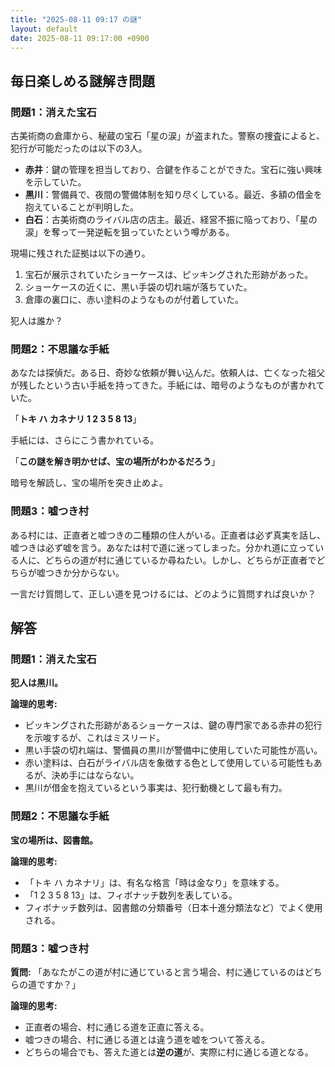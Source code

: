 ```yaml
---
title: "2025-08-11 09:17 の謎"
layout: default
date: 2025-08-11 09:17:00 +0900
---
```

## 毎日楽しめる謎解き問題

### 問題1：消えた宝石

古美術商の倉庫から、秘蔵の宝石「星の涙」が盗まれた。警察の捜査によると、犯行が可能だったのは以下の3人。

*   **赤井**：鍵の管理を担当しており、合鍵を作ることができた。宝石に強い興味を示していた。
*   **黒川**：警備員で、夜間の警備体制を知り尽くしている。最近、多額の借金を抱えていることが判明した。
*   **白石**：古美術商のライバル店の店主。最近、経営不振に陥っており、「星の涙」を奪って一発逆転を狙っていたという噂がある。

現場に残された証拠は以下の通り。

1.  宝石が展示されていたショーケースは、ピッキングされた形跡があった。
2.  ショーケースの近くに、黒い手袋の切れ端が落ちていた。
3.  倉庫の裏口に、赤い塗料のようなものが付着していた。

犯人は誰か？

### 問題2：不思議な手紙

あなたは探偵だ。ある日、奇妙な依頼が舞い込んだ。依頼人は、亡くなった祖父が残したという古い手紙を持ってきた。手紙には、暗号のようなものが書かれていた。

「**トキ ハ カネナリ 1 2 3 5 8 13**」

手紙には、さらにこう書かれている。

「**この謎を解き明かせば、宝の場所がわかるだろう**」

暗号を解読し、宝の場所を突き止めよ。

### 問題3：嘘つき村

ある村には、正直者と嘘つきの二種類の住人がいる。正直者は必ず真実を話し、嘘つきは必ず嘘を言う。あなたは村で道に迷ってしまった。分かれ道に立っている人に、どちらの道が村に通じているか尋ねたい。しかし、どちらが正直者でどちらが嘘つきか分からない。

一言だけ質問して、正しい道を見つけるには、どのように質問すれば良いか？

## 解答

### 問題1：消えた宝石

**犯人は黒川。**

**論理的思考:**

*   ピッキングされた形跡があるショーケースは、鍵の専門家である赤井の犯行を示唆するが、これはミスリード。
*   黒い手袋の切れ端は、警備員の黒川が警備中に使用していた可能性が高い。
*   赤い塗料は、白石がライバル店を象徴する色として使用している可能性もあるが、決め手にはならない。
*   黒川が借金を抱えているという事実は、犯行動機として最も有力。

### 問題2：不思議な手紙

**宝の場所は、図書館。**

**論理的思考:**

*   「トキ ハ カネナリ」は、有名な格言「時は金なり」を意味する。
*   「1 2 3 5 8 13」は、フィボナッチ数列を表している。
*   フィボナッチ数列は、図書館の分類番号（日本十進分類法など）でよく使用される。

### 問題3：嘘つき村

**質問:** 「あなたがこの道が村に通じていると言う場合、村に通じているのはどちらの道ですか？」

**論理的思考:**

*   正直者の場合、村に通じる道を正直に答える。
*   嘘つきの場合、村に通じる道とは違う道を嘘をついて答える。
*   どちらの場合でも、答えた道とは**逆の道**が、実際に村に通じる道となる。
